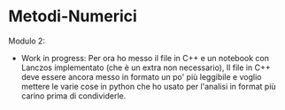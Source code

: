 # Metodi-Numerici

Modulo 2:
- Work in progress: Per ora ho messo il file in C++ e un notebook con Lanczos implementato (che è un extra non necessario), Il file in C++ deve essere ancora messo in formato un po' più leggibile e voglio mettere le varie cose in python che ho usato per l'analisi in format più carino prima di condividerle. 
